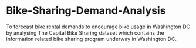 # Bike-Sharing-Demand-Analysis
To forecast bike rental demands to encourage bike usage in Washington DC by analysing The Capital Bike Sharing dataset which contains the information related bike sharing program underway in Washington DC.
